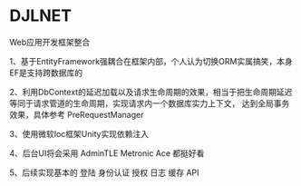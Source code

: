 # DJLNET
Web应用开发框架整合

1、基于EntityFramework强耦合在框架内部，个人认为切换ORM实属搞笑，本身EF是支持跨数据库的 

2、利用DbContext的延迟加载以及请求生命周期的效果，相当于把生命周期延迟等同于请求管道的生命周期，实现请求内一个数据库实力上下文，
   达到全局事务效果，具体参考 PreRequestManager
	
3、使用微软Ioc框架Unity实现依赖注入

4、后台UI将会采用 AdminTLE Metronic Ace 都挺好看

5、后续实现基本的 登陆 身份认证 授权 日志 缓存 API

